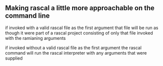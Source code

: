 ## Making rascal a little more approachable on the command line

if invoked with a valid rascal file as the first argument that file
will be run as though it were part of a rascal project consisting
of only that file invoked with the ramianing arguments

if invoked without a valid rascal file as the first argument
the rascal command will run the rascal interpreter with any
arguments that were supplied
